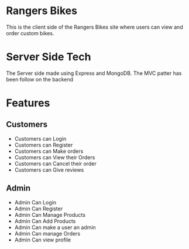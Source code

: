 # Rangers Bikes

This is the client side of the Rangers Bikes site where users can view and order custom bikes.

# Server Side Tech

The Server side made using Express and MongoDB. The MVC patter has been follow on the backend

# Features

## Customers

- Customers can Login
- Customers can Register
- Customers can Make orders
- Customers can View their Orders
- Customers can Cancel their order
- Customers can Give reviews

## Admin

- Admin Can Login
- Admin Can Register
- Admin Can Manage Products
- Admin Can Add Products
- Admin Can make a user an admin
- Admin Can manage Orders
- Admin Can view profile
